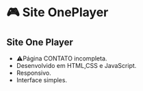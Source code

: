 # 🎮 Site OnePlayer
## Site One Player
- ⚠️Página CONTATO incompleta.
- Desenvolvido em HTML,CSS e JavaScript.
- Responsivo.
- Interface simples. 
